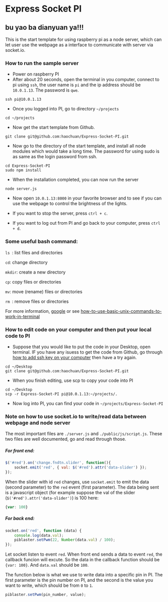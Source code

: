 # Express Socket PI

## bu yao ba dianyuan ya!!!

This is the start template for using raspberry pi as a node server, which can let user use the webpage as a interface to communicate with server via socket.io.

### How to run the sample server
- Power on raspberry PI
- After about 20 seconds, open the terminal in you computer, connect to pi using `ssh`, the user name is `pi` and the ip address should be `10.0.1.13`. The password is `qwe`.
```
ssh pi@10.0.1.13
```
- Once you logged into PI, go to directory `~/projects`
```
cd ~/projects
```
- Now get the start template from Github.
```
git clone git@github.com:haochuan/Express-Socket-PI.git
```
- Now go to the directory of the start template, and install all node modules which would take a long time. The password for using sudo is as same as the login password from ssh.
```
cd Express-Socket-PI
sudo npm install
```
- When the installation completed, you can now run the server
```
node server.js
```
- Now open `10.0.1.13:8000` in your favorite browser and to see if you can use the webpage to control the brightness of the lights.

- If you want to stop the server, press `ctrl + c`.

- If you want to log out from PI and go back to your computer, press `ctrl + d`.

### Some useful bash command:
`ls `: list files and directories

`cd`: change directory

`mkdir`: create a new directory

`cp`: copy files or directories

`mv`: move (rename) files or directories

`rm `: remove files or directories

For more information, [google](https://www.google.com/search?client=safari&rls=en&q=basic+terminal+commands+os+x&ie=UTF-8&oe=UTF-8#rls=en&q=basic+terminal+commands+os+x) or see [how-to-use-basic-unix-commands-to-work-in-terminal](http://www.dummies.com/how-to/content/how-to-use-basic-unix-commands-to-work-in-terminal.html)

### How to edit code on your computer and then put your local code to PI
- Suppose that you would like to put the code in your Desktop, open terminal. IF you have any isuess to get the code from Github, go through [how to add ssh key on your computer](https://help.github.com/articles/generating-ssh-keys/) then have a try again.
```
cd ~/Desktop
git clone git@github.com:haochuan/Express-Socket-PI.git
```
- When you finish editing, use scp to copy your code into PI
``` 
cd ~/Desktop
scp -r Express-Socket-PI pi@10.0.1.13:~/projects/.
```
- Now log into PI, you can find your code in `~/projects/Express-Socket-PI`

### Note on how to use socket.io to write/read data between webpage and node server
The most important files are `./server.js` and `./public/js/script.js`. These two files are well documented, go and read through those.

##### For front end:
```js
$('#red').on('change.fndtn.slider', function(){
    socket.emit('red', { val: $('#red').attr('data-slider') });
});
```
When the slider with id `red` changes, use `socket.emit` to emit the data (second parameter) to the `red` event (first parameter). The data being sent is a javascript object (for example suppose the val of the slider (`$('#red').attr('data-slider')`) is 100 here:
```js
{var: 100}
```
##### For back end:
```js
socket.on('red', function (data) {
    console.log(data.val);
    piblaster.setPwm(22, Number(data.val) / 100);
});
```
Let socket listen to event `red`. When front end sends a data to event `red`, the callback funcion will excute. So the data in the callback function should be `{var: 100}`. And `data.val` should be `100`.

The function below is what we use to write data into a specific pin in PI. The first parameter is the pin number on PI, and the second is the value you want to write, which should be from `0` to `1`.
```js
piblaster.setPwm(pin_number, value);
```
